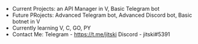 
- Current Projects: an API Manager in V, Basic Telegram bot
- Future PRojects: Advanced Telegram bot, Advanced Discord bot, Basic botnet in V 
- Currently learning V, C, GO, PY
- Contact Me: Telegram - https://t.me/jitski Discord - jitski#5391 
